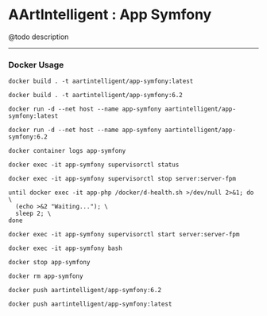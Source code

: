 # AArtIntelligent : App Symfony

@todo description

---

### Docker Usage

```shell
docker build . -t aartintelligent/app-symfony:latest
```

```shell
docker build . -t aartintelligent/app-symfony:6.2
```

```shell
docker run -d --net host --name app-symfony aartintelligent/app-symfony:latest
```

```shell
docker run -d --net host --name app-symfony aartintelligent/app-symfony:6.2
```

```shell
docker container logs app-symfony
```

```shell
docker exec -it app-symfony supervisorctl status
```

```shell
docker exec -it app-symfony supervisorctl stop server:server-fpm
```

```shell
until docker exec -it app-php /docker/d-health.sh >/dev/null 2>&1; do \
  (echo >&2 "Waiting..."); \
  sleep 2; \
done
```

```shell
docker exec -it app-symfony supervisorctl start server:server-fpm
```

```shell
docker exec -it app-symfony bash
```

```shell
docker stop app-symfony
```

```shell
docker rm app-symfony
```

```shell
docker push aartintelligent/app-symfony:6.2
```

```shell
docker push aartintelligent/app-symfony:latest
```

